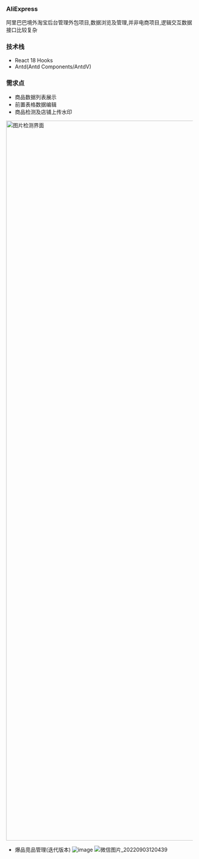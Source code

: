 ### AliExpress
阿里巴巴境外淘宝后台管理外包项目,数据浏览及管理,并非电商项目,逻辑交互数据接口比较复杂
### 技术栈
* React 18 Hooks
* Antd(Antd Components/AntdV)
### 需求点
* 商品数据列表展示
* 前置表格数据编辑
* 商品检测及店铺上传水印
<img width="1939" alt="图片检测界面" src="https://user-images.githubusercontent.com/76460624/188255510-40238f00-23d1-40b1-86ff-adbc5f3b4358.png">

* 爆品竞品管理(迭代版本)
![image](https://user-images.githubusercontent.com/76460624/194021041-9ff02d53-478d-4485-9c44-28913103d200.png)
![微信图片_20220903120439](https://user-images.githubusercontent.com/76460624/188255475-1532d8d4-b9fe-46d3-bd1a-b089d4dc8a81.jpg)
